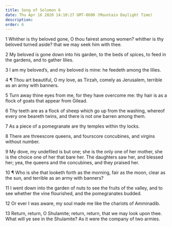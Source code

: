 ```yaml
---
title: Song of Solomon 6
date: Thu Apr 16 2020 14:10:27 GMT-0600 (Mountain Daylight Time)
description: 
order: 6
---
```


<p>
  1 Whither is thy beloved gone, O thou fairest among women? whither is thy
  beloved turned aside? that we may seek him with thee.
</p>
<p>
  2 My beloved is gone down into his garden, to the beds of spices, to feed in
  the gardens, and to gather lilies.
</p>
<p>
  3 I am my beloved&#x2019;s, and my beloved is mine: he feedeth among the
  lilies.
</p>
<p>
  4 &#xB6; Thou art beautiful, O my love, as Tirzah, comely as Jerusalem,
  terrible as an army with banners.
</p>
<p>
  5 Turn away thine eyes from me, for they have overcome me: thy hair is as a
  flock of goats that appear from Gilead.
</p>
<p>
  6 Thy teeth are as a flock of sheep which go up from the washing, whereof
  every one beareth twins, and there is not one barren among them.
</p>
<p>7 As a piece of a pomegranate are thy temples within thy locks.</p>
<p>
  8 There are threescore queens, and fourscore concubines, and virgins without
  number.
</p>
<p>
  9 My dove, my undefiled is but one; she is the only one of her mother, she is
  the choice one of her that bare her. The daughters saw her, and blessed her;
  yea, the queens and the concubines, and they praised her.
</p>
<p>
  10 &#xB6; Who is she that looketh forth as the morning, fair as the moon,
  clear as the sun, and terrible as an army with banners?
</p>
<p>
  11 I went down into the garden of nuts to see the fruits of the valley, and to
  see whether the vine flourished, and the pomegranates budded.
</p>
<p>12 Or ever I was aware, my soul made me like the chariots of Amminadib.</p>
<p>
  13 Return, return, O Shulamite; return, return, that we may look upon thee.
  What will ye see in the Shulamite? As it were the company of two armies.
</p>
